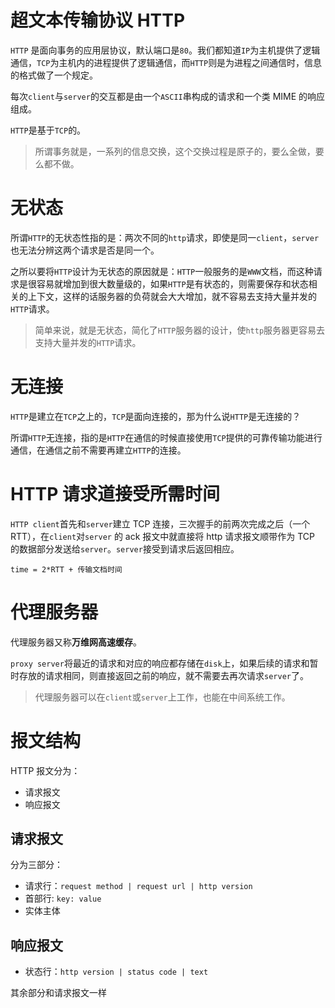 # 超文本传输协议 HTTP

`HTTP` 是面向事务的应用层协议，默认端口是`80`。我们都知道`IP`为主机提供了逻辑通信，`TCP`为主机内的进程提供了逻辑通信，而`HTTP`则是为进程之间通信时，信息的格式做了一个规定。

每次`client`与`server`的交互都是由一个`ASCII`串构成的请求和一个类 MIME 的响应组成。

`HTTP`是基于`TCP`的。

> 所谓事务就是，一系列的信息交换，这个交换过程是原子的，要么全做，要么都不做。

# 无状态

所谓`HTTP`的无状态性指的是：两次不同的`http`请求，即使是同一`client`，`server`也无法分辨这两个请求是否是同一个。

之所以要将`HTTP`设计为无状态的原因就是：`HTTP`一般服务的是`WWW`文档，而这种请求是很容易就增加到很大数量级的，如果`HTTP`是有状态的，则需要保存和状态相关的上下文，这样的话服务器的负荷就会大大增加，就不容易去支持大量并发的`HTTP`请求。

> 简单来说，就是无状态，简化了`HTTP`服务器的设计，使`http`服务器更容易去支持大量并发的`HTTP`请求。

# 无连接

`HTTP`是建立在`TCP`之上的，`TCP`是面向连接的，那为什么说`HTTP`是无连接的？

所谓`HTTP`无连接，指的是`HTTP`在通信的时候直接使用`TCP`提供的可靠传输功能进行通信，在通信之前不需要再建立`HTTP`的连接。

# HTTP 请求道接受所需时间

`HTTP client`首先和`server`建立 TCP 连接，三次握手的前两次完成之后（一个 RTT），在`client`对`server` 的 ack 报文中就直接将 http 请求报文顺带作为 TCP 的数据部分发送给`server`。`server`接受到请求后返回相应。

`time = 2*RTT + 传输文档时间`

# 代理服务器

代理服务器又称**万维网高速缓存**。

`proxy server`将最近的请求和对应的响应都存储在`disk`上，如果后续的请求和暂时存放的请求相同，则直接返回之前的响应，就不需要去再次请求`server`了。

> 代理服务器可以在`client`或`server`上工作，也能在中间系统工作。

# 报文结构

HTTP 报文分为：

- 请求报文
- 响应报文

## 请求报文

分为三部分：

- 请求行：`request method | request url | http version`
- 首部行: `key: value`
- 实体主体

## 响应报文

- 状态行：`http version | status code | text`

其余部分和请求报文一样
